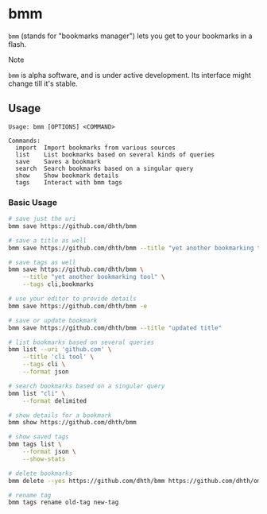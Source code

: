 # bmm

`bmm` (stands for "bookmarks manager") lets you get to your bookmarks in a
flash.

> [!NOTE]
> `bmm` is alpha software, and is under active development. Its interface might
> change till it's stable.

Usage
---

```text
Usage: bmm [OPTIONS] <COMMAND>

Commands:
  import  Import bookmarks from various sources
  list    List bookmarks based on several kinds of queries
  save    Saves a bookmark
  search  Search bookmarks based on a singular query
  show    Show bookmark details
  tags    Interact with bmm tags
```

### Basic Usage

```bash
# save just the uri
bmm save https://github.com/dhth/bmm

# save a title as well
bmm save https://github.com/dhth/bmm --title "yet another bookmarking tool"

# save tags as well
bmm save https://github.com/dhth/bmm \
    --title "yet another bookmarking tool" \
    --tags cli,bookmarks

# use your editor to provide details
bmm save https://github.com/dhth/bmm -e

# save or update bookmark
bmm save https://github.com/dhth/bmm --title "updated title"

# list bookmarks based on several queries
bmm list --uri 'github.com' \
    --title 'cli tool' \
    --tags cli \
    --format json

# search bookmarks based on a singular query
bmm list "cli" \
    --format delimited

# show details for a bookmark
bmm show https://github.com/dhth/bmm

# show saved tags
bmm tags list \
    --format json \
    --show-stats

# delete bookmarks
bmm delete --yes https://github.com/dhth/bmm https://github.com/dhth/omm

# rename tag
bmm tags rename old-tag new-tag
```
